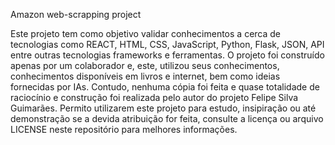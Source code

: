 Amazon web-scrapping project

Este projeto tem como objetivo validar conhecimentos a cerca de tecnologias como REACT, HTML, CSS, JavaScript, Python, Flask, JSON, API entre outras tecnologias frameworks e ferramentas.
O projeto foi construído apenas por um colaborador e, este, utilizou seus conhecimentos, conhecimentos disponíveis em livros e internet, bem como ideias fornecidas por IAs.
Contudo, nenhuma cópia foi feita e quase totalidade de raciocínio e construção foi realizada pelo autor do projeto Felipe Silva Guimarães. 
Permito utilizarem este projeto para estudo, insipiração ou até demonstração se a devida atribuição for feita, consulte a licença ou arquivo LICENSE neste repositório para melhores informações.
